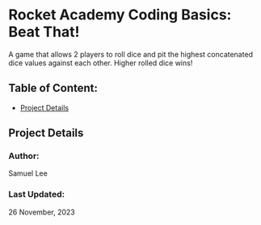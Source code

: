 # Rocket Academy Coding Basics: Beat That!

A game that allows 2 players to roll dice and pit the highest concatenated dice values against each other. Higher rolled dice wins!

## Table of Content:

- [Project Details](#project-details)

## Project Details

### Author:

Samuel Lee

### Last Updated:

26 November, 2023
